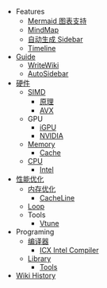 - Features
  - [Mermaid 图表支持](/0020_Features_Mermaid)
  - [MindMap](/0022_Features_MindMap)
  - [自动生成 Sidebar](/0024_Features_AutoSidebar)
  - [Timeline](/0034_Features_Timeline)
- [Guide](/0023_Guide)
  - [WriteWiki](/0027_Guide_WriteWiki)
  - [AutoSidebar](/0026_Guide_AutoSidebar)
- [硬件](/0001_Hardware)
  - [SIMD](/0007_Hardware_SIMD)
    - [原理](/0008_Hardware_SIMD_原理)
    - [AVX](/0009_Hardware_SIMD_AVX)
  - GPU
    - [iGPU](/0005_Hardware_GPU_iGPU)
    - [NVIDIA](/0006_Hardware_GPU_NVIDIA)
  - [Memory](/0004_Hardware_Memory)
    - [Cache](/0016_Hardware_Memory_Cache)
  - [CPU](/0002_Hardware_CPU)
    - [Intel](/0003_Hardware_CPU_Intel)
- [性能优化](/0014_OPT)
  - [内存优化](/0015_OPT_Memory)
    - [CacheLine](/0017_OPT_Memory_CacheLine)
  - [Loop](/0018_OPT_Loop)
  - Tools
    - [Vtune](/0019_OPT_Tools_Vtune)
- Programing
  - [编译器](/0012_Programing_Compiler)
    - [ICX Intel Compiler](/0013_Programing_Compiler_ICX)
  - [Library](/0010_Programing_Library)
    - [Tools](/0011_Programing_Library_Tools)
- [Wiki History](/hist)
